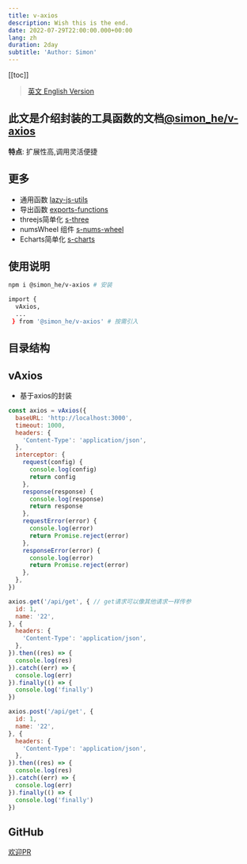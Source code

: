 ```yaml
---
title: v-axios
description: Wish this is the end.
date: 2022-07-29T22:00:00.000+00:00
lang: zh
duration: 2day
subtitle: 'Author: Simon'
---
```


<script setup lang="ts">
const directoryList = {
  "vAxios":"axios封装函数",
}
</script>

[[toc]]

> [英文 English Version](/posts/vAxios)

## 此文是介绍封装的工具函数的文档[@simon_he/v-axios](https://www.npmjs.com/package/@simon_he/s-charts)

<div flex="~" items-center><strong>特点</strong>: 扩展性高,调用灵活便捷 <span i-fluent:flash-28-filled bg-amber  /></div>

## 更多
- 通用函数 [lazy-js-utils](/posts/ToolsFunction-zh)
- 导出函数 [exports-functions](/posts/exportsfunction-zh)
- threejs简单化 [s-three](/posts/threejs-zh)
- numsWheel 组件 [s-nums-wheel](/posts/numsWheel)
- Echarts简单化 [s-charts](/posts/charts-zh)

## 使用说明
```bash
npm i @simon_he/v-axios # 安装

import { 
  vAxios,
  ...
 } from '@simon_he/v-axios' # 按需引入

```

## 目录结构
<Directory type="zh" :lists="directoryList"></Directory>


## vAxios
- 基于axios的封装
```js
const axios = vAxios({
  baseURL: 'http://localhost:3000',
  timeout: 1000,
  headers: {
    'Content-Type': 'application/json',
  },
  interceptor: {
    request(config) {
      console.log(config)
      return config
    },
    response(response) {
      console.log(response)
      return response
    },
    requestError(error) {
      console.log(error)
      return Promise.reject(error)
    },
    responseError(error) {
      console.log(error)
      return Promise.reject(error)
    },
  },
})

axios.get('/api/get', { // get请求可以像其他请求一样传参
  id: 1,
  name: '22',
}, {
  headers: {
    'Content-Type': 'application/json',
  },
}).then((res) => {
  console.log(res)
}).catch((err) => {
  console.log(err)
}).finally(() => {
  console.log('finally')
})

axios.post('/api/get', {
  id: 1,
  name: '22',
}, {
  headers: {
    'Content-Type': 'application/json',
  },
}).then((res) => {
  console.log(res)
}).catch((err) => {
  console.log(err)
}).finally(() => {
  console.log('finally')
})
```

## GitHub
[欢迎PR](https://github.com/Simon-He95/vAxios)
